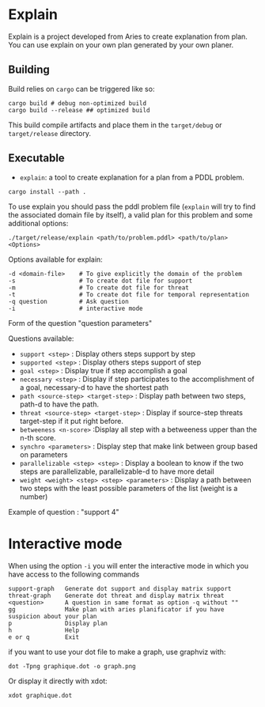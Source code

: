 # Explain

Explain is a project developed from Aries to create explanation from plan.
You can use explain on your own plan generated by your own planer. 

## Building

Build relies on `cargo` can be triggered like so:

```
cargo build # debug non-optimized build
cargo build --release ## optimized build
```

This build compile artifacts and place them in the `target/debug` or `target/release` directory.

## Executable

- `explain`: a tool to create explanation for a plan from a PDDL problem.


```
cargo install --path . 
``` 

To use explain you should pass the pddl problem file (`explain` will try to find the associated domain file by itself), a valid plan for this problem and some additional options:
```
./target/release/explain <path/to/problem.pddl> <path/to/plan> <Options>
```

Options available for explain:
```
-d <domain-file>    # To give explicitly the domain of the problem
-s                  # To create dot file for support
-m                  # To create dot file for threat
-t                  # To create dot file for temporal representation
-q question         # Ask question
-i                  # interactive mode
```

Form of the question "question parameters"

Questions available:

 - `support <step>`                             : Display others steps support by step 
 - `supported <step>`                           : Display others steps support of step
 - `goal <step>`                                : Display true if step accomplish a goal
 - `necessary <step>`                            : Display if step participates to the accomplishment of a goal, necessary-d to have the shortest path
 - `path <source-step> <target-step>`           : Display path between two steps, path-d to have the path.
 - `threat <source-step> <target-step>`         : Display if source-step threats target-step if it put right before.
 - `betweeness <n-score>`                       :Display all step with a betweeness upper than the n-th score.
 - `synchro <parameters>`                       : Display step that make link between group based on parameters
 - `parallelizable <step> <step>`               : Display a boolean to know if the two steps are parallelizable, parallelizable-d to have more detail
 - `weight <weight> <step> <step> <parameters>` : Display a path between two steps with the least possible parameters of the list (weight is a number)


Example of question : "support 4"

# Interactive mode

When using the option `-i` you will enter the interactive mode in which you have access to the following commands

    support-graph   Generate dot support and display matrix support
    threat-graph    Generate dot threat and display matrix threat
    <question>      A question in same format as option -q without "" 
    gg              Make plan with aries planificator if you have suspicion about your plan
    p               Display plan
    h               Help
    e or q          Exit

if you want to use your dot file to make a graph, use graphviz with:

```
dot -Tpng graphique.dot -o graph.png
```

Or display it directly with xdot:

```
xdot graphique.dot
```